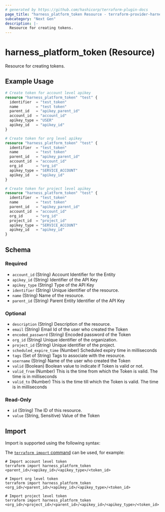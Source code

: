 ```yaml
---
# generated by https://github.com/hashicorp/terraform-plugin-docs
page_title: "harness_platform_token Resource - terraform-provider-harness"
subcategory: "Next Gen"
description: |-
  Resource for creating tokens.
---
```


# harness_platform_token (Resource)

Resource for creating tokens.

## Example Usage

```terraform
# Create token for account level apikey
resource "harness_platform_token" "test" {
  identifier  = "test_token"
  name        = "test token"
  parent_id   = "apikey_parent_id"
  account_id  = "account_id"
  apikey_type = "USER"
  apikey_id   = "apikey_id"
}

# Create token for org level apikey
resource "harness_platform_token" "test" {
  identifier  = "test_token"
  name        = "test token"
  parent_id   = "apikey_parent_id"
  account_id  = "account_id"
  org_id      = "org_id"
  apikey_type = "SERVICE_ACCOUNT"
  apikey_id   = "apikey_id"
}

# Create token for project level apikey
resource "harness_platform_token" "test" {
  identifier  = "test_token"
  name        = "test token"
  parent_id   = "apikey_parent_id"
  account_id  = "account_id"
  org_id      = "org_id"
  project_id  = "project_id"
  apikey_type = "SERVICE_ACCOUNT"
  apikey_id   = "apikey_id"
}
```

<!-- schema generated by tfplugindocs -->
## Schema

### Required

- `account_id` (String) Account Identifier for the Entity
- `apikey_id` (String) Identifier of the API Key
- `apikey_type` (String) Type of the API Key
- `identifier` (String) Unique identifier of the resource.
- `name` (String) Name of the resource.
- `parent_id` (String) Parent Entity Identifier of the API Key

### Optional

- `description` (String) Description of the resource.
- `email` (String) Email Id of the user who created the Token
- `encoded_password` (String) Encoded password of the Token
- `org_id` (String) Unique identifier of the organization.
- `project_id` (String) Unique identifier of the project.
- `scheduled_expire_time` (Number) Scheduled expiry time in milliseconds
- `tags` (Set of String) Tags to associate with the resource.
- `username` (String) Name of the user who created the Token
- `valid` (Boolean) Boolean value to indicate if Token is valid or not.
- `valid_from` (Number) This is the time from which the Token is valid. The time is in milliseconds
- `valid_to` (Number) This is the time till which the Token is valid. The time is in milliseconds

### Read-Only

- `id` (String) The ID of this resource.
- `value` (String, Sensitive) Value of the Token

## Import

Import is supported using the following syntax:

The [`terraform import` command](https://developer.hashicorp.com/terraform/cli/commands/import) can be used, for example:

```shell
# Import account level token
terraform import harness_platform_token <parent_id>/<apikey_id>/<apikey_type>/<token_id>

# Import org level token
terraform import harness_platform_token <org_id>/<parent_id>/<apikey_id>/<apikey_type>/<token_id>

# Import project level token
terraform import harness_platform_token <org_id>/<project_id>/<parent_id>/<apikey_id>/<apikey_type>/<token_id>
```

